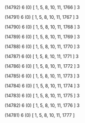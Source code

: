 (14792) 6 (0) [ 1, 5, 8, 10, 11, 1766 ] 3 


(14791) 6 (0) [ 1, 5, 8, 10, 11, 1767 ] 3 


(14790) 6 (0) [ 1, 5, 8, 10, 11, 1768 ] 3 


(14789) 6 (0) [ 1, 5, 8, 10, 11, 1769 ] 3 


(14788) 6 (0) [ 1, 5, 8, 10, 11, 1770 ] 3 


(14787) 6 (0) [ 1, 5, 8, 10, 11, 1771 ] 3 


(14786) 6 (0) [ 1, 5, 8, 10, 11, 1772 ] 3 


(14785) 6 (0) [ 1, 5, 8, 10, 11, 1773 ] 3 


(14784) 6 (0) [ 1, 5, 8, 10, 11, 1774 ] 3 


(14783) 6 (0) [ 1, 5, 8, 10, 11, 1775 ] 3 


(14782) 6 (0) [ 1, 5, 8, 10, 11, 1776 ] 3 


(14781) 6 (0) [ 1, 5, 8, 10, 11, 1777 ]  

